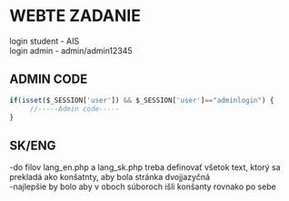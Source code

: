 # WEBTE ZADANIE
login student - AIS  
login admin - admin/admin12345  


## ADMIN CODE
```javascript
if(isset($_SESSION['user']) && $_SESSION['user']=="adminlogin") {  
     //-----Admin code-----  
}
```

## SK/ENG
-do filov lang_en.php a lang_sk.php treba definovať všetok text, ktorý sa prekladá ako konšatnty, aby bola stránka dvojjazyčná  
-najlepšie by bolo aby v oboch súboroch išli konšanty rovnako po sebe
